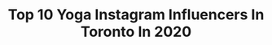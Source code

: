 ---
title: Top 10 Yoga Instagram Influencers In Toronto In 2020
description: >-
  Find top yoga Instagram influencers in Toronto in 2020. Most popular hashtags: #toronto #yoga #torontolife #travel.
platform: Instagram
profiles:
  - username: "mdoutofoffice"
    fullname: >-
      Mani/Darsh 👫Travel & Lifestyle
    location: "Canada"
    followers: 32159
    engagement: 242
    commentsToLikes: 0.084864
    avatar: "https://scontent-arn2-1.cdninstagram.com/v/t51.2885-19/s320x320/67361636_613214462505397_9179626003943653376_n.jpg?_nc_ht=scontent-arn2-1.cdninstagram.com&_nc_ohc=plLfyFX39GoAX_uj-hc&oh=304ed77c65af143cac993d563b86d1ec&oe=5EB80984"
    verified: false
    hashtags: "#girlswhotravel, #the6ix, #travel, #kempinski"
  - username: "lori_dawnolyn"
    fullname: >-
      Lori Dawnolyn
    location: "Canada"
    followers: 7048
    engagement: 1257
    commentsToLikes: 0.216011
    avatar: "https://scontent-amt2-1.cdninstagram.com/v/t51.2885-19/s320x320/73038327_2798632833531745_3457957957617057792_n.jpg?_nc_ht=scontent-amt2-1.cdninstagram.com&_nc_ohc=FI3Ug6NSo3sAX9aWkxj&oh=86f8e314b680fe672ee429b6b7cd05c2&oe=5EB8C329"
    verified: false
    hashtags: "#wearableart, #2009vs2019, #knixcampaign, #knix"
  - username: "terianncarty"
    fullname: >-
      Teri-Ann Carty
    location: "Canada"
    followers: 10998
    engagement: 581
    commentsToLikes: 0.248598
    avatar: "https://scontent-lhr8-1.cdninstagram.com/v/t51.2885-19/s320x320/75572947_794446357680506_5273006030190542848_n.jpg?_nc_ht=scontent-lhr8-1.cdninstagram.com&_nc_ohc=F8JCBq9Q3D4AX8dCSWl&oh=2e4de0738cb2e3765743e102d424bed2&oe=5EB9F298"
    verified: false
    hashtags: "#organic, #dinnerideas, #veganbreakfast, #recipedevelopment"
  - username: "wanderfulsoul"
    fullname: >-
      Vitina Blumenthal
    location: "Canada"
    followers: 31911
    engagement: 154
    commentsToLikes: 0.114338
    avatar: "https://scontent-lhr8-1.cdninstagram.com/v/t51.2885-19/s320x320/70030213_525398178238333_3867518754699083776_n.jpg?_nc_ht=scontent-lhr8-1.cdninstagram.com&_nc_ohc=N1wSwxmtLL4AX_WOXM4&oh=d70daabb87dec80f16720030c56c2cb5&oe=5EB6D623"
    verified: false
    hashtags: "#sleepwell, #sandman, #comfybed, #internationalwomensday"
  - username: "nanavalajam"
    fullname: >-
      نازنین‌نانا والاجم
    location: "Canada"
    followers: 2240
    engagement: 1178
    commentsToLikes: 0.081766
    avatar: "https://instagram.fhkg1-1.fna.fbcdn.net/v/t51.2885-19/s320x320/82000228_188364588883451_8420482726125109248_n.jpg?_nc_ht=instagram.fhkg1-1.fna.fbcdn.net&_nc_ohc=zkSt4JxTjZMAX_JUpVW&oh=8e10470f39a330d05b988693ccf9fa55&oe=5E95ACEA"
    verified: false
    hashtags: "#director, #wisdom, #buddha, #quarantine"
  - username: "bchanwarrior"
    fullname: >-
      Brian
    location: "Canada"
    followers: 25854
    engagement: 373
    commentsToLikes: 0.016867
    avatar: "https://scontent-dus1-1.cdninstagram.com/v/t51.2885-19/s320x320/13129199_869553639821487_1358384310_a.jpg?_nc_ht=scontent-dus1-1.cdninstagram.com&_nc_ohc=3QmwM4rT3UAAX_UjeoD&oh=4f466b5b82f49f368c8f78d40bb1b97c&oe=5E86F70E"
    verified: false
    hashtags: "#crowpose, #yogaeverydamnday, #yoga, #broga"
  - username: "thenerdystripper"
    fullname: >-
      Twiggy Tallant
    location: "Canada"
    followers: 59684
    engagement: 546
    commentsToLikes: 0.026499
    avatar: "https://scontent-lhr8-1.cdninstagram.com/v/t51.2885-19/10954648_1791819781043335_176005273_a.jpg?_nc_ht=scontent-lhr8-1.cdninstagram.com&_nc_ohc=fuDLP2jxVJAAX9cvX3Q&oh=c0503a95de6f3e243da6826479b1b221&oe=5EBAEFBF"
    verified: false
    hashtags: "#goodlight, #daysdontmatter, #cleaveforthecause, #torontolife"
  - username: "samanthayounger_"
    fullname: >-
      Samantha Younger
    location: "Canada"
    followers: 4749
    engagement: 2192
    commentsToLikes: 0.102998
    avatar: "https://scontent-ams4-1.cdninstagram.com/v/t51.2885-19/s320x320/90089976_696456627760878_1388192966903857152_n.jpg?_nc_ht=scontent-ams4-1.cdninstagram.com&_nc_ohc=T0OexftC_WAAX-d5yy7&oh=5c7c089a584b9996f683fc2c28c9d239&oe=5EA82258"
    verified: false
    hashtags: "#workouttights, #sleepyhead, #canadagiveaway, #babyclothes"
  - username: "nataliepastore"
    fullname: >-
      Ɲatalie♡
    location: "Canada"
    followers: 8160
    engagement: 780
    commentsToLikes: 0.026366
    avatar: "https://scontent-ssn1-1.cdninstagram.com/v/t51.2885-19/s320x320/67196902_362200671139433_3015162999951327232_n.jpg?_nc_ht=scontent-ssn1-1.cdninstagram.com&_nc_ohc=Emd2LQlnA34AX-cI9tB&oh=1daf0b7b7435ad6f4ef572d9008f5a8f&oe=5EB8EA5F"
    verified: false
    hashtags: "#brightside, #treepose, #stayhome"
  - username: "allyandnicholas"
    fullname: >-
      Wedding Photographers
    location: "Canada"
    followers: 16058
    engagement: 284
    commentsToLikes: 0.043397
    avatar: "https://scontent-lhr8-1.cdninstagram.com/v/t51.2885-19/s320x320/83444905_2448266425433578_6466671763525730304_n.jpg?_nc_ht=scontent-lhr8-1.cdninstagram.com&_nc_ohc=nzeUyvyD674AX-rtD_1&oh=7ea4e9767aca1cc5580160a2aa1d6c5b&oe=5EBBEBA2"
    verified: false
    hashtags: "#giliislands, #yogalife, #niagaraweddingphotographer, #toronto"
---